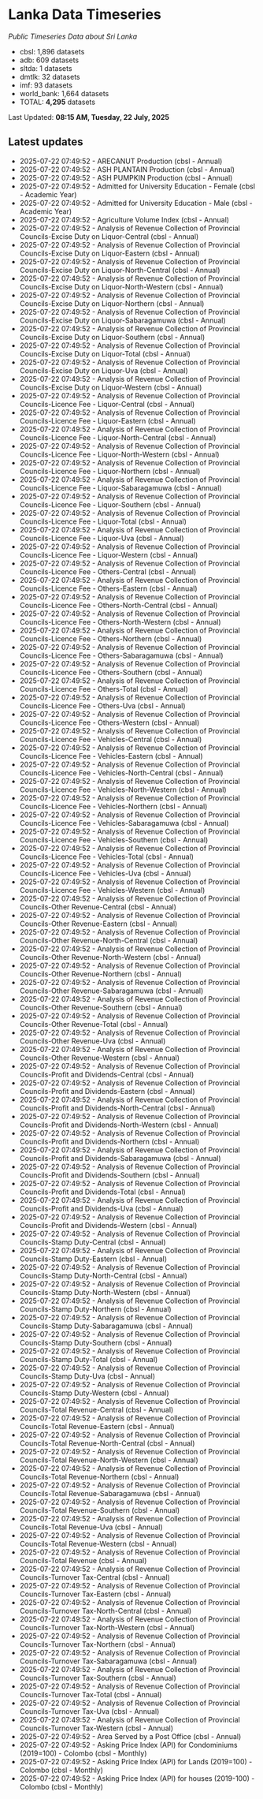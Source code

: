 # Lanka Data Timeseries
*Public Timeseries Data about Sri Lanka*

* cbsl: 1,896 datasets
* adb: 609 datasets
* sltda: 1 datasets
* dmtlk: 32 datasets
* imf: 93 datasets
* world_bank: 1,664 datasets
* TOTAL: **4,295** datasets

Last Updated: **08:15 AM, Tuesday, 22 July, 2025**

## Latest updates

* 2025-07-22 07:49:52 - ARECANUT Production (cbsl - Annual)
* 2025-07-22 07:49:52 - ASH PLANTAIN Production (cbsl - Annual)
* 2025-07-22 07:49:52 - ASH PUMPKIN Production (cbsl - Annual)
* 2025-07-22 07:49:52 - Admitted for University Education - Female (cbsl - Academic Year)
* 2025-07-22 07:49:52 - Admitted for University Education - Male (cbsl - Academic Year)
* 2025-07-22 07:49:52 - Agriculture Volume Index (cbsl - Annual)
* 2025-07-22 07:49:52 - Analysis of Revenue Collection of Provincial Councils-Excise Duty on Liquor-Central (cbsl - Annual)
* 2025-07-22 07:49:52 - Analysis of Revenue Collection of Provincial Councils-Excise Duty on Liquor-Eastern (cbsl - Annual)
* 2025-07-22 07:49:52 - Analysis of Revenue Collection of Provincial Councils-Excise Duty on Liquor-North-Central (cbsl - Annual)
* 2025-07-22 07:49:52 - Analysis of Revenue Collection of Provincial Councils-Excise Duty on Liquor-North-Western (cbsl - Annual)
* 2025-07-22 07:49:52 - Analysis of Revenue Collection of Provincial Councils-Excise Duty on Liquor-Northern (cbsl - Annual)
* 2025-07-22 07:49:52 - Analysis of Revenue Collection of Provincial Councils-Excise Duty on Liquor-Sabaragamuwa (cbsl - Annual)
* 2025-07-22 07:49:52 - Analysis of Revenue Collection of Provincial Councils-Excise Duty on Liquor-Southern (cbsl - Annual)
* 2025-07-22 07:49:52 - Analysis of Revenue Collection of Provincial Councils-Excise Duty on Liquor-Total (cbsl - Annual)
* 2025-07-22 07:49:52 - Analysis of Revenue Collection of Provincial Councils-Excise Duty on Liquor-Uva (cbsl - Annual)
* 2025-07-22 07:49:52 - Analysis of Revenue Collection of Provincial Councils-Excise Duty on Liquor-Western (cbsl - Annual)
* 2025-07-22 07:49:52 - Analysis of Revenue Collection of Provincial Councils-Licence Fee - Liquor-Central (cbsl - Annual)
* 2025-07-22 07:49:52 - Analysis of Revenue Collection of Provincial Councils-Licence Fee - Liquor-Eastern (cbsl - Annual)
* 2025-07-22 07:49:52 - Analysis of Revenue Collection of Provincial Councils-Licence Fee - Liquor-North-Central (cbsl - Annual)
* 2025-07-22 07:49:52 - Analysis of Revenue Collection of Provincial Councils-Licence Fee - Liquor-North-Western (cbsl - Annual)
* 2025-07-22 07:49:52 - Analysis of Revenue Collection of Provincial Councils-Licence Fee - Liquor-Northern (cbsl - Annual)
* 2025-07-22 07:49:52 - Analysis of Revenue Collection of Provincial Councils-Licence Fee - Liquor-Sabaragamuwa (cbsl - Annual)
* 2025-07-22 07:49:52 - Analysis of Revenue Collection of Provincial Councils-Licence Fee - Liquor-Southern (cbsl - Annual)
* 2025-07-22 07:49:52 - Analysis of Revenue Collection of Provincial Councils-Licence Fee - Liquor-Total (cbsl - Annual)
* 2025-07-22 07:49:52 - Analysis of Revenue Collection of Provincial Councils-Licence Fee - Liquor-Uva (cbsl - Annual)
* 2025-07-22 07:49:52 - Analysis of Revenue Collection of Provincial Councils-Licence Fee - Liquor-Western (cbsl - Annual)
* 2025-07-22 07:49:52 - Analysis of Revenue Collection of Provincial Councils-Licence Fee - Others-Central (cbsl - Annual)
* 2025-07-22 07:49:52 - Analysis of Revenue Collection of Provincial Councils-Licence Fee - Others-Eastern (cbsl - Annual)
* 2025-07-22 07:49:52 - Analysis of Revenue Collection of Provincial Councils-Licence Fee - Others-North-Central (cbsl - Annual)
* 2025-07-22 07:49:52 - Analysis of Revenue Collection of Provincial Councils-Licence Fee - Others-North-Western (cbsl - Annual)
* 2025-07-22 07:49:52 - Analysis of Revenue Collection of Provincial Councils-Licence Fee - Others-Northern (cbsl - Annual)
* 2025-07-22 07:49:52 - Analysis of Revenue Collection of Provincial Councils-Licence Fee - Others-Sabaragamuwa (cbsl - Annual)
* 2025-07-22 07:49:52 - Analysis of Revenue Collection of Provincial Councils-Licence Fee - Others-Southern (cbsl - Annual)
* 2025-07-22 07:49:52 - Analysis of Revenue Collection of Provincial Councils-Licence Fee - Others-Total (cbsl - Annual)
* 2025-07-22 07:49:52 - Analysis of Revenue Collection of Provincial Councils-Licence Fee - Others-Uva (cbsl - Annual)
* 2025-07-22 07:49:52 - Analysis of Revenue Collection of Provincial Councils-Licence Fee - Others-Western (cbsl - Annual)
* 2025-07-22 07:49:52 - Analysis of Revenue Collection of Provincial Councils-Licence Fee - Vehicles-Central (cbsl - Annual)
* 2025-07-22 07:49:52 - Analysis of Revenue Collection of Provincial Councils-Licence Fee - Vehicles-Eastern (cbsl - Annual)
* 2025-07-22 07:49:52 - Analysis of Revenue Collection of Provincial Councils-Licence Fee - Vehicles-North-Central (cbsl - Annual)
* 2025-07-22 07:49:52 - Analysis of Revenue Collection of Provincial Councils-Licence Fee - Vehicles-North-Western (cbsl - Annual)
* 2025-07-22 07:49:52 - Analysis of Revenue Collection of Provincial Councils-Licence Fee - Vehicles-Northern (cbsl - Annual)
* 2025-07-22 07:49:52 - Analysis of Revenue Collection of Provincial Councils-Licence Fee - Vehicles-Sabaragamuwa (cbsl - Annual)
* 2025-07-22 07:49:52 - Analysis of Revenue Collection of Provincial Councils-Licence Fee - Vehicles-Southern (cbsl - Annual)
* 2025-07-22 07:49:52 - Analysis of Revenue Collection of Provincial Councils-Licence Fee - Vehicles-Total (cbsl - Annual)
* 2025-07-22 07:49:52 - Analysis of Revenue Collection of Provincial Councils-Licence Fee - Vehicles-Uva (cbsl - Annual)
* 2025-07-22 07:49:52 - Analysis of Revenue Collection of Provincial Councils-Licence Fee - Vehicles-Western (cbsl - Annual)
* 2025-07-22 07:49:52 - Analysis of Revenue Collection of Provincial Councils-Other Revenue-Central (cbsl - Annual)
* 2025-07-22 07:49:52 - Analysis of Revenue Collection of Provincial Councils-Other Revenue-Eastern (cbsl - Annual)
* 2025-07-22 07:49:52 - Analysis of Revenue Collection of Provincial Councils-Other Revenue-North-Central (cbsl - Annual)
* 2025-07-22 07:49:52 - Analysis of Revenue Collection of Provincial Councils-Other Revenue-North-Western (cbsl - Annual)
* 2025-07-22 07:49:52 - Analysis of Revenue Collection of Provincial Councils-Other Revenue-Northern (cbsl - Annual)
* 2025-07-22 07:49:52 - Analysis of Revenue Collection of Provincial Councils-Other Revenue-Sabaragamuwa (cbsl - Annual)
* 2025-07-22 07:49:52 - Analysis of Revenue Collection of Provincial Councils-Other Revenue-Southern (cbsl - Annual)
* 2025-07-22 07:49:52 - Analysis of Revenue Collection of Provincial Councils-Other Revenue-Total (cbsl - Annual)
* 2025-07-22 07:49:52 - Analysis of Revenue Collection of Provincial Councils-Other Revenue-Uva (cbsl - Annual)
* 2025-07-22 07:49:52 - Analysis of Revenue Collection of Provincial Councils-Other Revenue-Western (cbsl - Annual)
* 2025-07-22 07:49:52 - Analysis of Revenue Collection of Provincial Councils-Profit and Dividends-Central (cbsl - Annual)
* 2025-07-22 07:49:52 - Analysis of Revenue Collection of Provincial Councils-Profit and Dividends-Eastern (cbsl - Annual)
* 2025-07-22 07:49:52 - Analysis of Revenue Collection of Provincial Councils-Profit and Dividends-North-Central (cbsl - Annual)
* 2025-07-22 07:49:52 - Analysis of Revenue Collection of Provincial Councils-Profit and Dividends-North-Western (cbsl - Annual)
* 2025-07-22 07:49:52 - Analysis of Revenue Collection of Provincial Councils-Profit and Dividends-Northern (cbsl - Annual)
* 2025-07-22 07:49:52 - Analysis of Revenue Collection of Provincial Councils-Profit and Dividends-Sabaragamuwa (cbsl - Annual)
* 2025-07-22 07:49:52 - Analysis of Revenue Collection of Provincial Councils-Profit and Dividends-Southern (cbsl - Annual)
* 2025-07-22 07:49:52 - Analysis of Revenue Collection of Provincial Councils-Profit and Dividends-Total (cbsl - Annual)
* 2025-07-22 07:49:52 - Analysis of Revenue Collection of Provincial Councils-Profit and Dividends-Uva (cbsl - Annual)
* 2025-07-22 07:49:52 - Analysis of Revenue Collection of Provincial Councils-Profit and Dividends-Western (cbsl - Annual)
* 2025-07-22 07:49:52 - Analysis of Revenue Collection of Provincial Councils-Stamp Duty-Central (cbsl - Annual)
* 2025-07-22 07:49:52 - Analysis of Revenue Collection of Provincial Councils-Stamp Duty-Eastern (cbsl - Annual)
* 2025-07-22 07:49:52 - Analysis of Revenue Collection of Provincial Councils-Stamp Duty-North-Central (cbsl - Annual)
* 2025-07-22 07:49:52 - Analysis of Revenue Collection of Provincial Councils-Stamp Duty-North-Western (cbsl - Annual)
* 2025-07-22 07:49:52 - Analysis of Revenue Collection of Provincial Councils-Stamp Duty-Northern (cbsl - Annual)
* 2025-07-22 07:49:52 - Analysis of Revenue Collection of Provincial Councils-Stamp Duty-Sabaragamuwa (cbsl - Annual)
* 2025-07-22 07:49:52 - Analysis of Revenue Collection of Provincial Councils-Stamp Duty-Southern (cbsl - Annual)
* 2025-07-22 07:49:52 - Analysis of Revenue Collection of Provincial Councils-Stamp Duty-Total (cbsl - Annual)
* 2025-07-22 07:49:52 - Analysis of Revenue Collection of Provincial Councils-Stamp Duty-Uva (cbsl - Annual)
* 2025-07-22 07:49:52 - Analysis of Revenue Collection of Provincial Councils-Stamp Duty-Western (cbsl - Annual)
* 2025-07-22 07:49:52 - Analysis of Revenue Collection of Provincial Councils-Total Revenue-Central (cbsl - Annual)
* 2025-07-22 07:49:52 - Analysis of Revenue Collection of Provincial Councils-Total Revenue-Eastern (cbsl - Annual)
* 2025-07-22 07:49:52 - Analysis of Revenue Collection of Provincial Councils-Total Revenue-North-Central (cbsl - Annual)
* 2025-07-22 07:49:52 - Analysis of Revenue Collection of Provincial Councils-Total Revenue-North-Western (cbsl - Annual)
* 2025-07-22 07:49:52 - Analysis of Revenue Collection of Provincial Councils-Total Revenue-Northern (cbsl - Annual)
* 2025-07-22 07:49:52 - Analysis of Revenue Collection of Provincial Councils-Total Revenue-Sabaragamuwa (cbsl - Annual)
* 2025-07-22 07:49:52 - Analysis of Revenue Collection of Provincial Councils-Total Revenue-Southern (cbsl - Annual)
* 2025-07-22 07:49:52 - Analysis of Revenue Collection of Provincial Councils-Total Revenue-Uva (cbsl - Annual)
* 2025-07-22 07:49:52 - Analysis of Revenue Collection of Provincial Councils-Total Revenue-Western (cbsl - Annual)
* 2025-07-22 07:49:52 - Analysis of Revenue Collection of Provincial Councils-Total Revenue (cbsl - Annual)
* 2025-07-22 07:49:52 - Analysis of Revenue Collection of Provincial Councils-Turnover Tax-Central (cbsl - Annual)
* 2025-07-22 07:49:52 - Analysis of Revenue Collection of Provincial Councils-Turnover Tax-Eastern (cbsl - Annual)
* 2025-07-22 07:49:52 - Analysis of Revenue Collection of Provincial Councils-Turnover Tax-North-Central (cbsl - Annual)
* 2025-07-22 07:49:52 - Analysis of Revenue Collection of Provincial Councils-Turnover Tax-North-Western (cbsl - Annual)
* 2025-07-22 07:49:52 - Analysis of Revenue Collection of Provincial Councils-Turnover Tax-Northern (cbsl - Annual)
* 2025-07-22 07:49:52 - Analysis of Revenue Collection of Provincial Councils-Turnover Tax-Sabaragamuwa (cbsl - Annual)
* 2025-07-22 07:49:52 - Analysis of Revenue Collection of Provincial Councils-Turnover Tax-Southern (cbsl - Annual)
* 2025-07-22 07:49:52 - Analysis of Revenue Collection of Provincial Councils-Turnover Tax-Total (cbsl - Annual)
* 2025-07-22 07:49:52 - Analysis of Revenue Collection of Provincial Councils-Turnover Tax-Uva (cbsl - Annual)
* 2025-07-22 07:49:52 - Analysis of Revenue Collection of Provincial Councils-Turnover Tax-Western (cbsl - Annual)
* 2025-07-22 07:49:52 - Area Served by a Post Office (cbsl - Annual)
* 2025-07-22 07:49:52 - Asking Price Index (API) for Condominiums (2019=100) - Colombo (cbsl - Monthly)
* 2025-07-22 07:49:52 - Asking Price Index (API) for Lands (2019=100) - Colombo (cbsl - Monthly)
* 2025-07-22 07:49:52 - Asking Price Index (API) for houses (2019-100) - Colombo (cbsl - Monthly)